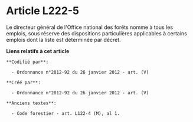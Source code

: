 # Article L222-5

Le directeur général de l'Office national des forêts nomme à tous les emplois, sous réserve des dispositions particulières
applicables à certains emplois dont la liste est déterminée par décret.

**Liens relatifs à cet article**

	**Codifié par**:

	  - Ordonnance n°2012-92 du 26 janvier 2012 - art. (V)

	**Créé par**:

	  - Ordonnance n°2012-92 du 26 janvier 2012 - art. (V)

	**Anciens textes**:

	  - Code forestier - art. L122-4 (M), al 1.

